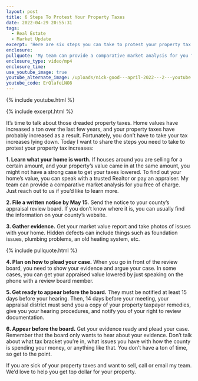 ```yaml
---
layout: post
title: 6 Steps To Protest Your Property Taxes
date: 2022-04-29 20:55:31
tags:
  - Real Estate
  - Market Update
excerpt: 'Here are six steps you can take to protest your property tax increases. '
enclosure:
pullquote: 'My team can provide a comparative market analysis for you free of charge. '
enclosure_type: video/mp4
enclosure_time:
use_youtube_image: true
youtube_alternate_image: /uploads/nick-good---april-2022---2---youtube.jpeg
youtube_code: ErQlafeLNO8
---
```

{% include youtube.html %}

{% include excerpt.html %}

It’s time to talk about those dreaded property taxes. Home values have increased a ton over the last few years, and your property taxes have probably increased as a result. Fortunately, you don’t have to take your tax increases lying down. Today I want to share the steps you need to take to protest your property tax increases:

**1\. Learn what your home is worth.** If houses around you are selling for a certain amount, and your property’s value came in at the same amount, you might not have a strong case to get your taxes lowered. To find out your home’s value, you can speak with a trusted Realtor or pay an appraiser. My team can provide a comparative market analysis for you free of charge. Just reach out to us if you’d like to learn more.&nbsp;

**2\. File a written notice by May 15.** Send the notice to your county’s appraisal review board. If you don’t know where it is, you can usually find the information on your county’s website.&nbsp;

**3\. Gather evidence.** Get your market value report and take photos of issues with your home. Hidden defects can include things such as foundation issues, plumbing problems, an old heating system, etc.&nbsp;

{% include pullquote.html %}

**4\. Plan on how to plead your case.** When you go in front of the review board, you need to show your evidence and argue your case. In some cases, you can get your appraised value lowered by just speaking on the phone with a review board member.&nbsp;

**5\. Get ready to appear before the board.** They must be notified at least 15 days before your hearing. Then, 14 days before your meeting, your appraisal district must send you a copy of your property taxpayer remedies, give you your hearing procedures, and notify you of your right to review documentation.&nbsp;

**6\. Appear before the board.** Get your evidence ready and plead your case. Remember that the board only wants to hear about your evidence. Don’t talk about what tax bracket you’re in, what issues you have with how the county is spending your money, or anything like that. You don’t have a ton of time, so get to the point.&nbsp;

If you are sick of your property taxes and want to sell, call or email my team. We’d love to help you get top dollar for your property.&nbsp;
